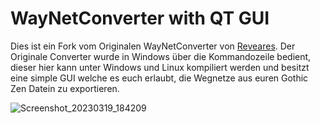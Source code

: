 # WayNetConverter with QT GUI

Dies ist ein Fork vom Originalen WayNetConverter von [Reveares](https://github.com/Reveares/WayNetConverter). Der Originale Converter wurde in Windows über die Kommandozeile bedient, dieser hier kann unter Windows und Linux kompiliert werden und besitzt eine simple GUI welche es euch erlaubt, die Wegnetze aus euren Gothic Zen Datein zu exportieren. 

![Screenshot_20230319_184209](https://user-images.githubusercontent.com/47419231/226196078-ed89067e-56f5-42b0-a734-7056dbabd7b9.png)
